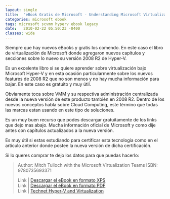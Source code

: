 ```yaml
---
layout: single
title:  "eBook Gratis de Microsoft - Understanding Microsoft Virtualization Solutions"
categories: microsoft ebook
tags: microsoft scvmm hyperv ebook legacy
date:   2010-02-22 05:50:23 -0400
classes: wide
---
```

Siempre que hay nuevos eBooks y gratis los comendo. En este caso el libro de virtualización de Microsoft donde agregaron nuevos capítulos y secciones sobre lo nuevo su versión 2008 R2 de Hyper-V.  
  
Es un excelente libro si se quiere aprender sobre virtualización bajo Microsoft Hyper-V y en esta ocasión particularmente sobre los nuevos features de 2008 R2 que no son menos y no hay mucha información para bajar. En este caso es gratuito y muy útil.  
  
Obviamente toca sobre VMM y su respectiva administración centralizada desde la nueva versión de este producto también en 2008 R2.  Dentro de los nuevos conceptos habla sobre Cloud Computing, este término que todas las marcas estan usando en este tipo de soluciones.  
  
Es un muy buen recurso que podes descargar gratuitamente de los links que dejo mas abajo. Mucha información oficial de Microsoft y como dije antes con capítulos actualizados a la nueva versión.  
  
Es muy útil si estas estudiando para certificar esta tecnología como en el artículo anterior donde postee la nueva versión de dicha certificación.  
  
Si lo queres comprar te dejo los datos para que puedas hacerlo:  

> Author: Mitch Tulloch with the Microsoft Virtualization Teams ISBN: 9780735693371  
>  
> Link | [Descargar el eBook en formato XPS](http://download.microsoft.com/download/5/B/4/5B46A838-67BB-4F7C-92CB-EABCA285DFDD/693821ebook.xps)  
> Link | [Descargar el eBook en formato PDF](http://download.microsoft.com/download/5/B/4/5B46A838-67BB-4F7C-92CB-EABCA285DFDD/693821ebook.pdf)  
> Link | [Technet Hyper-V and Virtualization](http://technet.microsoft.com/en-us/virtualization/default.aspx)